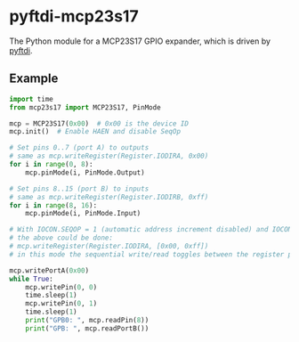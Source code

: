 # pyftdi-mcp23s17

The Python module for a MCP23S17 GPIO expander, which is driven by [pyftdi](https://eblot.github.io/pyftdi/).

## Example

```python
import time
from mcp23s17 import MCP23S17, PinMode

mcp = MCP23S17(0x00)  # 0x00 is the device ID
mcp.init()  # Enable HAEN and disable SeqOp

# Set pins 0..7 (port A) to outputs
# same as mcp.writeRegister(Register.IODIRA, 0x00)
for i in range(0, 8):
    mcp.pinMode(i, PinMode.Output)

# Set pins 8..15 (port B) to inputs
# same as mcp.writeRegister(Register.IODIRB, 0xff)
for i in range(8, 16):
    mcp.pinMode(i, PinMode.Input)

# With IOCON.SEQOP = 1 (automatic address increment disabled) and IOCON.BANK = 0 (registers are paired)
# the above could be done:
# mcp.writeRegister(Register.IODIRA, [0x00, 0xff])
# in this mode the sequential write/read toggles between the register pair

mcp.writePortA(0x00)
while True:
    mcp.writePin(0, 0)
    time.sleep(1)
    mcp.writePin(0, 1)
    time.sleep(1)
    print("GPB0: ", mcp.readPin(8))
    print("GPB: ", mcp.readPortB())
```

